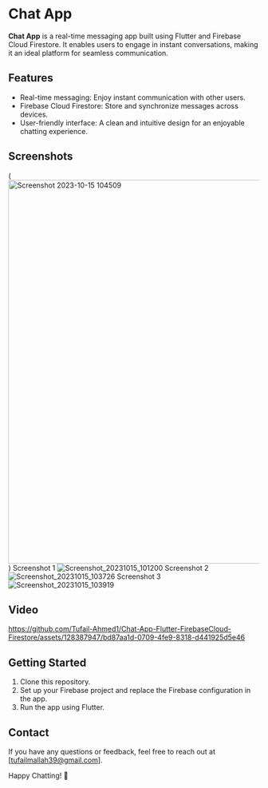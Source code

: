 # Chat App

**Chat App** is a real-time messaging app built using Flutter and Firebase Cloud Firestore. It enables users to engage in instant conversations, making it an ideal platform for seamless communication.

## Features

- Real-time messaging: Enjoy instant communication with other users.
- Firebase Cloud Firestore: Store and synchronize messages across devices.
- User-friendly interface: A clean and intuitive design for an enjoyable chatting experience.

## Screenshots
(<img width="769" alt="Screenshot 2023-10-15 104509" src="https://github.com/Tufail-Ahmed1/Chat-App-Flutter-FirebaseCloud-Firestore/assets/128387947/b4a27c82-6a4c-46ca-99ac-16ac4fe0328f"> )
Screenshot 1
![Screenshot_20231015_101200](https://github.com/Tufail-Ahmed1/Chat-App-Flutter-FirebaseCloud-Firestore/assets/128387947/924d7966-58c5-4eb4-9ba2-ef1a581de0c9)
Screenshot 2
![Screenshot_20231015_103726](https://github.com/Tufail-Ahmed1/Chat-App-Flutter-FirebaseCloud-Firestore/assets/128387947/37ed4a67-b3d8-4323-ae03-6f40234a7014)
Screenshot 3
![Screenshot_20231015_103919](https://github.com/Tufail-Ahmed1/Chat-App-Flutter-FirebaseCloud-Firestore/assets/128387947/ff65e4ca-6bac-4e39-bcbb-c8ea6a41c2ca)

## Video

https://github.com/Tufail-Ahmed1/Chat-App-Flutter-FirebaseCloud-Firestore/assets/128387947/bd87aa1d-0709-4fe9-8318-d441925d5e46



## Getting Started

1. Clone this repository.
2. Set up your Firebase project and replace the Firebase configuration in the app.
3. Run the app using Flutter.


## Contact

If you have any questions or feedback, feel free to reach out at [tufailmallah39@gmail.com].

Happy Chatting! 🚀
